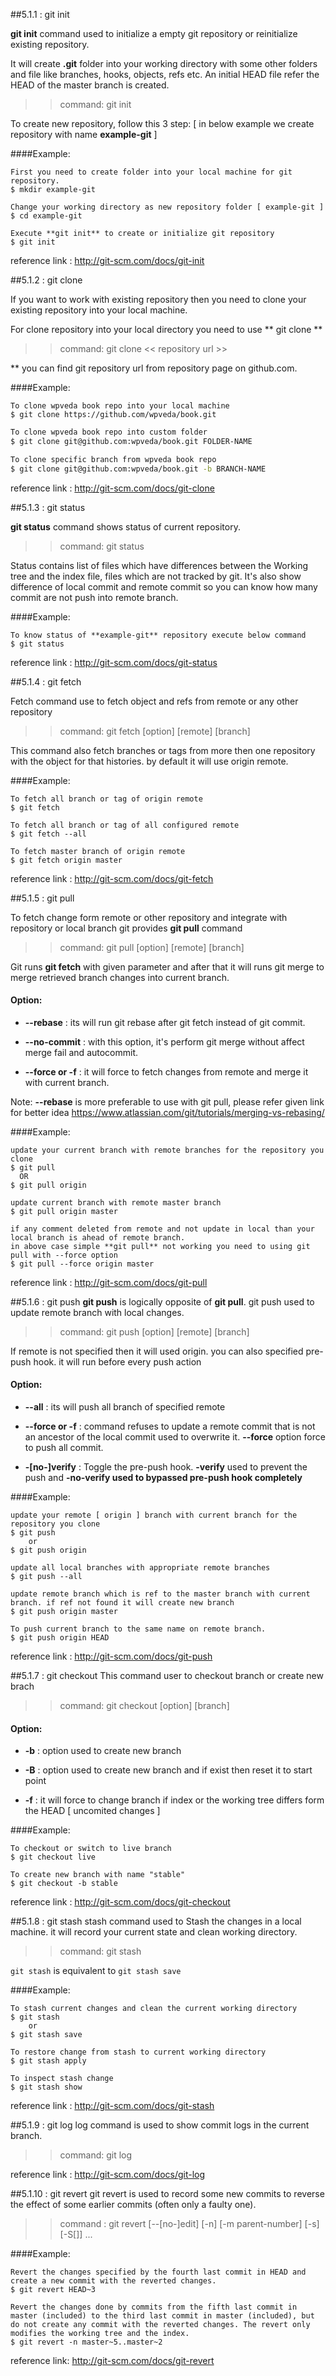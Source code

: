 
##5.1.1 : git init

**git init** command used to initialize a empty git repository or reinitialize existing repository.

It will create **.git** folder into your working directory with some other folders and file like branches, hooks, objects, refs etc. An initial HEAD file refer the HEAD of the master branch is created.

>> command: git init

To create new repository, follow this 3 step: [ in below example we create repository with name **example-git** ]

####Example:
```
First you need to create folder into your local machine for git repository.
$ mkdir example-git

Change your working directory as new repository folder [ example-git ]
$ cd example-git

Execute **git init** to create or initialize git repository
$ git init
```
reference link : http://git-scm.com/docs/git-init

##5.1.2 : git clone

If you want to work with existing repository then you need to clone your existing repository into your local machine.

For clone repository into your local directory you need to use ** git clone **

>> command: git clone << repository url >>

** you can find git repository url from repository page on github.com.

####Example:
```
To clone wpveda book repo into your local machine
$ git clone https://github.com/wpveda/book.git
```

```bash
To clone wpveda book repo into custom folder
$ git clone git@github.com:wpveda/book.git FOLDER-NAME
```

```bash
To clone specific branch from wpveda book repo
$ git clone git@github.com:wpveda/book.git -b BRANCH-NAME
```

reference link : http://git-scm.com/docs/git-clone

##5.1.3 : git status

**git status** command shows status of current repository.

>> command: git status

Status contains list of files which have differences between the Working tree and the index file, files which are not tracked by git.
 It's also show difference of local commit and remote commit so you can know how many commit are not push into remote branch.

####Example:
```
To know status of **example-git** repository execute below command
$ git status
```
reference link : http://git-scm.com/docs/git-status

##5.1.4 : git fetch

Fetch command use to fetch object and refs from remote or any other repository

>> command: git fetch [option] [remote] [branch]

This command also fetch branches or tags from more then one repository with the object for that histories.
by default it will use origin remote.

####Example:
```
To fetch all branch or tag of origin remote
$ git fetch

To fetch all branch or tag of all configured remote
$ git fetch --all

To fetch master branch of origin remote
$ git fetch origin master

```
reference link : http://git-scm.com/docs/git-fetch

##5.1.5 : git pull

To fetch change form remote or other repository and integrate with repository or local branch git provides **git pull** command

>> command: git pull [option] [remote] [branch]

Git runs **git fetch** with given parameter and after that it will runs git merge to merge retrieved branch changes into current branch.

#### Option:

* **--rebase** : its will run git rebase after git fetch instead of git commit.

* **--no-commit** : with this option, it's perform git merge without affect merge fail and autocommit.

* **--force or -f** : it will force to fetch changes from remote and merge it with current branch.

Note: **--rebase** is more preferable to use with git pull, please refer given link for better idea  https://www.atlassian.com/git/tutorials/merging-vs-rebasing/

####Example:
```
update your current branch with remote branches for the repository you clone
$ git pull
  OR
$ git pull origin

update current branch with remote master branch
$ git pull origin master

if any comment deleted from remote and not update in local than your local branch is ahead of remote branch.
in above case simple **git pull** not working you need to using git pull with --force option
$ git pull --force origin master
```
reference link : http://git-scm.com/docs/git-pull

##5.1.6 : git push
**git push** is logically opposite of **git pull**. git push used to update remote branch with local changes.

>> command: git push [option] [remote] [branch]

If remote is not specified then it will used origin. you can also specified pre-push hook. it will run before every push action

#### Option:

* **--all** : its will push all branch of specified remote

* **--force or -f** : command refuses to update a remote commit that is not an ancestor of the local commit used to overwrite it.
**--force** option force to push all commit.

* **-[no-]verify** : Toggle the pre-push hook. **-verify** used to prevent the push and **-no-verify used to bypassed pre-push hook completely**

####Example:
```
update your remote [ origin ] branch with current branch for the repository you clone
$ git push
    or
$ git push origin

update all local branches with appropriate remote branches
$ git push --all

update remote branch which is ref to the master branch with current branch. if ref not found it will create new branch
$ git push origin master

To push current branch to the same name on remote branch.
$ git push origin HEAD
```
reference link : http://git-scm.com/docs/git-push

##5.1.7 : git checkout
This command user to checkout branch or create new brach

>> command: git checkout [option] [branch]

#### Option:

* **-b** : option used to create new branch

* **-B** : option used to create new branch and if exist then reset it to start point

* **-f** : it will force to change branch if index or the working tree differs form the HEAD [ uncomited changes ]

####Example:
```
To checkout or switch to live branch
$ git checkout live

To create new branch with name "stable"
$ git checkout -b stable
```
reference link : http://git-scm.com/docs/git-checkout

##5.1.8 : git stash
stash command used to Stash the changes in a local machine. it will record your current state and clean working directory.

>> command: git stash

`git stash` is equivalent to `git stash save`

####Example:
```
To stash current changes and clean the current working directory
$ git stash
    or
$ git stash save

To restore change from stash to current working directory
$ git stash apply

To inspect stash change
$ git stash show
```
reference link : http://git-scm.com/docs/git-stash

##5.1.9 : git log
log command is used to show commit logs in the current branch.

>> command: git log

reference link : http://git-scm.com/docs/git-log

##5.1.10 : git revert
git revert is used to record some new commits to reverse the effect of some earlier commits (often only a faulty one).

>> command : git revert [--[no-]edit] [-n] [-m parent-number] [-s] [-S[<key-id>]] <commit>...

####Example:
```
Revert the changes specified by the fourth last commit in HEAD and create a new commit with the reverted changes.
$ git revert HEAD~3

Revert the changes done by commits from the fifth last commit in master (included) to the third last commit in master (included), but do not create any commit with the reverted changes. The revert only modifies the working tree and the index.
$ git revert -n master~5..master~2
```
reference link: http://git-scm.com/docs/git-revert

